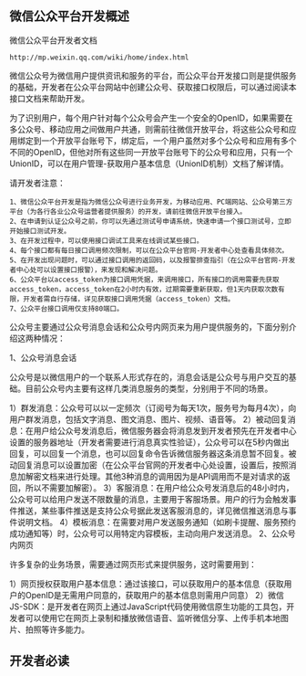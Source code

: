 微信公众平台开发概述
--------------------
微信公众平台开发者文档

    http://mp.weixin.qq.com/wiki/home/index.html

微信公众号为微信用户提供资讯和服务的平台，而公众平台开发接口则是提供服务的基础，开发者在公众平台网站中创建公众号、获取接口权限后，可以通过阅读本接口文档来帮助开发。

为了识别用户，每个用户针对每个公众号会产生一个安全的OpenID，如果需要在多公众号、移动应用之间做用户共通，则需前往微信开放平台，将这些公众号和应用绑定到一个开放平台账号下，绑定后，一个用户虽然对多个公众号和应用有多个不同的OpenID，但他对所有这些同一开放平台账号下的公众号和应用，只有一个UnionID，可以在用户管理-获取用户基本信息（UnionID机制）文档了解详情。

请开发者注意：

    1、微信公众平台开发是指为微信公众号进行业务开发，为移动应用、PC端网站、公众号第三方平台（为各行各业公众号运营者提供服务）的开发，请前往微信开放平台接入。
    2、在申请到认证公众号之前，你可以先通过测试号申请系统，快速申请一个接口测试号，立即开始接口测试开发。
    3、在开发过程中，可以使用接口调试工具来在线调试某些接口。
    4、每个接口都有每日接口调用频次限制，可以在公众平台官网-开发者中心处查看具体频次。
    5、在开发出现问题时，可以通过接口调用的返回码，以及报警排查指引（在公众平台官网-开发者中心处可以设置接口报警），来发现和解决问题。
    6、公众平台以access_token为接口调用凭据，来调用接口，所有接口的调用需要先获取access_token，access_token在2小时内有效，过期需要重新获取，但1天内获取次数有限，开发者需自行存储，详见获取接口调用凭据（access_token）文档。
    7、公众平台接口调用仅支持80端口。
    
公众号主要通过公众号消息会话和公众号内网页来为用户提供服务的，下面分别介绍这两种情况：

1、公众号消息会话

公众号是以微信用户的一个联系人形式存在的，消息会话是公众号与用户交互的基础。目前公众号内主要有这样几类消息服务的类型，分别用于不同的场景。

1）群发消息：公众号可以以一定频次（订阅号为每天1次，服务号为每月4次），向用户群发消息，包括文字消息、图文消息、图片、视频、语音等。
2）被动回复消息：在用户给公众号发消息后，微信服务器会将消息发到开发者预先在开发者中心设置的服务器地址（开发者需要进行消息真实性验证），公众号可以在5秒内做出回复，可以回复一个消息，也可以回复命令告诉微信服务器这条消息暂不回复。被动回复消息可以设置加密（在公众平台官网的开发者中心处设置，设置后，按照消息加解密文档来进行处理。其他3种消息的调用因为是API调用而不是对请求的返回，所以不需要加解密）。
3）客服消息：在用户给公众号发消息后的48小时内，公众号可以给用户发送不限数量的消息，主要用于客服场景。用户的行为会触发事件推送，某些事件推送是支持公众号据此发送客服消息的，详见微信推送消息与事件说明文档。
4）模板消息：在需要对用户发送服务通知（如刷卡提醒、服务预约成功通知等）时，公众号可以用特定内容模板，主动向用户发送消息。
2、公众号内网页

许多复杂的业务场景，需要通过网页形式来提供服务，这时需要用到：

1）网页授权获取用户基本信息：通过该接口，可以获取用户的基本信息（获取用户的OpenID是无需用户同意的，获取用户的基本信息则需用户同意）
2）微信JS-SDK：是开发者在网页上通过JavaScript代码使用微信原生功能的工具包，开发者可以使用它在网页上录制和播放微信语音、监听微信分享、上传手机本地图片、拍照等许多能力。

开发者必读
-----------



